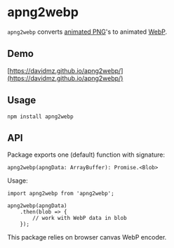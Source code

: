 # apng2webp

`apng2webp` converts [animated PNG](https://en.wikipedia.org/wiki/APNG)'s 
to animated [WebP](https://en.wikipedia.org/wiki/WebP).
 
## Demo

[https://davidmz.github.io/apng2webp/](https://davidmz.github.io/apng2webp/)
 
## Usage
`npm install apng2webp`
 
## API

Package exports one (default) function with signature:

```
apng2webp(apngData: ArrayBuffer): Promise.<Blob>
```
Usage:
```
import apng2webp from 'apng2webp';

apng2webp(apngData)
    .then(blob => {
        // work with WebP data in blob
    });
```

This package relies on browser canvas WebP encoder.
